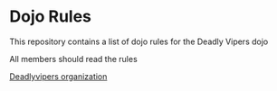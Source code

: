 Dojo Rules
==========

This repository contains a list of dojo rules for the Deadly Vipers dojo

All members should read the rules

[Deadlyvipers organization](https://github.com/deadlyvipers)
